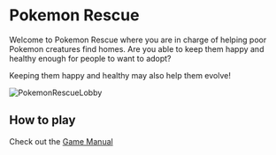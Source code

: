 # Pokemon Rescue

Welcome to Pokemon Rescue where you are in charge of helping poor Pokemon creatures find homes.  Are you able to keep them happy and healthy enough for people to want to adopt?

Keeping them happy and healthy may also help them evolve!

![PokemonRescueLobby](https://user-images.githubusercontent.com/958042/200179884-2ab633ae-7785-4999-be69-752869e2a177.png)

## How to play

Check out the [Game Manual](https://github.com/Kikketer/pokemon-rescue-arcade/wiki/How-To-Play)
